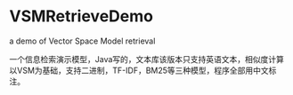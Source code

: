 # VSMRetrieveDemo
a demo of Vector Space Model retrieval

一个信息检索演示模型，Java写的，文本库该版本只支持英语文本，相似度计算以VSM为基础，支持二进制，TF-IDF，BM25等三种模型，程序全部用中文标注。
